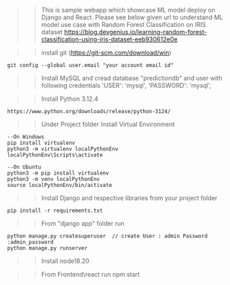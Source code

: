 >>This is sample webapp which showcase ML model deploy on Django and React. Please see below given url to understand ML model use case with Random Forest Classification on IRIS dataset
>>https://blog.devgenius.io/learning-random-forest-classification-using-iris-dataset-eeb930612e0e



 >> install git  (https://git-scm.com/download/win)

	git config --global user.email "your account email id"


>> Install MySQL and cread database "predictiondb" and user  with following credentials
        'USER': 'mysql',
        'PASSWORD': 'mysql',
		
>> Install Python 3.12.4

	https://www.python.org/downloads/release/python-3124/

>> Under Project folder  Install Virtual Environment

	--On Windows
 	pip install virtualenv
	python3 -m virtualenv localPythonEnv
	localPythonEnv\Scripts\activate
	
 	--On Ubuntu
 	python3 -m pip install virtualenv
	python3 -m venv localPythonEnv
	source localPythonEnv/bin/activate

>> Install Django and respective libraries from your project folder

	pip install -r requirements.txt 

>> From "django app" folder run

	python manage.py createsuperuser  // create User : admin Password :admin_password
	python manage.py runserver

		
>> Install node18.20


>> From Frontend\react run
npm start


